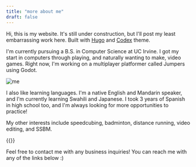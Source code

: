 ```yaml
---
title: "more about me"
draft: false
---
```

Hi, this is my website. It's still under construction, but I'll post my least embarrassing work here. Built with [Hugo](https://gohugo.io/) and [Codex](https://themes.gohugo.io/hugo-theme-codex/) theme.


I'm currently pursuing a B.S. in Computer Science at UC Irvine. I got my start in computers through playing, and naturally wanting to make, video games. Right now, I'm working on a multiplayer platformer called Jumpers using Godot.

![me](/assets/me.jpg "me")

I also like learning languages. I'm a native English and Mandarin speaker, and I'm currently learning Swahili and Japanese. I took 3 years of Spanish in high school too, and I'm always looking for more opportunities to practice!

My other interests include speedcubing, badminton, distance running, video editing, and SSBM.

{{<skip>}}

Feel free to contact me with any business inquiries! You can reach me with any of the links below :)  
